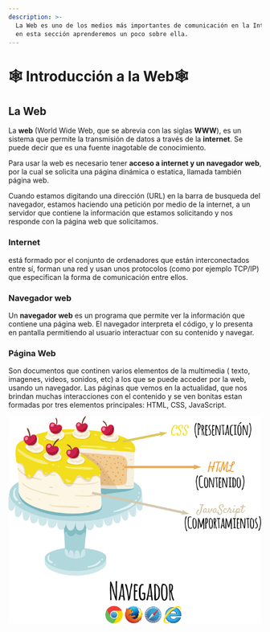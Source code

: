 ```yaml
---
description: >-
  La Web es uno de los medios más importantes de comunicación en la Internet, y
  en esta sección aprenderemos un poco sobre ella.
---
```


# 🕸️ Introducción a la Web🕸️

## La Web

 La **web** \(World Wide Web, que se abrevia con las siglas **WWW**\), es un sistema que permite la transmisión de datos a través de la **internet**. Se puede decir que es una fuente inagotable de conocimiento.

Para usar la web es necesario tener **acceso a internet y un navegador web**, por la cual se solicita una página dinámica o estatica, llamada también página web.

Cuando estamos digitando una dirección \(URL\) en la barra de busqueda del navegador, estamos haciendo una petición por medio de la internet,  a un servidor que contiene la información que estamos solicitando y nos responde con la página web que solicitamos.

### Internet

está formado por el conjunto de ordenadores que están interconectados entre sí, forman una red y usan unos protocolos \(como por ejemplo TCP/IP\) que especifican la forma de comunicación entre ellos.

### Navegador web

 Un **navegador web** es un programa que permite ver la información que contiene una página web. El navegador interpreta el código,  y lo presenta en pantalla permitiendo al usuario interactuar con su contenido y navegar.

### Página Web

Son documentos que continen varios elementos de la multimedia \( texto, imagenes, videos, sonidos, etc\) a los que se puede acceder por la web, usando un navegador. Las páginas que vemos en la actualidad, que nos brindan muchas interacciones con el contenido y se ven bonitas estan formadas por tres elementos principales: HTML, CSS, JavaScript.



![](../.gitbook/assets/image.png)



